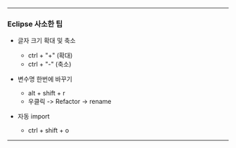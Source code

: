 ---
### Eclipse 사소한 팁

- 글자 크기 확대 및 축소
  - ctrl + "+" (확대)
  - ctrl + "-" (축소)
  
  
- 변수명 한번에 바꾸기
	- alt + shift + r
	- 우클릭 -> Refactor -> rename


- 자동 import
	- ctrl + shift + o
	
	
---